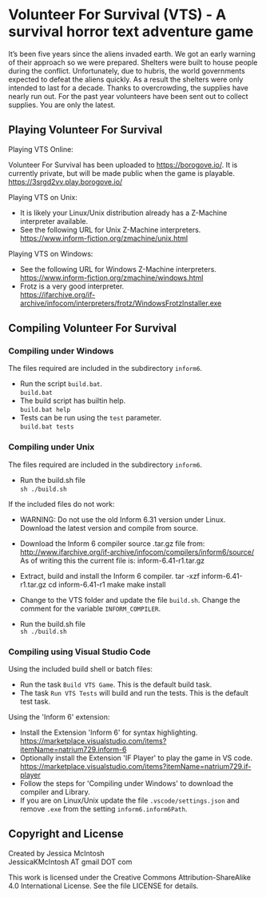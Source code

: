 # Volunteer For Survival (VTS) - A survival horror text adventure game

It’s been five years since the aliens invaded earth. We got an early warning of their approach so we were prepared. Shelters were built to house people during the conflict. Unfortunately, due to hubris, the world governments expected to defeat the aliens quickly. As a result the shelters were only intended to last for a decade. Thanks to overcrowding, the supplies have nearly run out. For the past year volunteers have been sent out to collect supplies. You are only the latest.

## Playing Volunteer For Survival

Playing VTS Online:

Volunteer For Survival has been uploaded to <https://borogove.io/>.
It is currently private, but will be made public when the game is playable.\
<https://3srgd2vv.play.borogove.io/>

Playing VTS on Unix:

* It is likely your Linux/Unix distribution already has a Z-Machine interpreter available.
* See the following URL for Unix Z-Machine interpreters.\
  <https://www.inform-fiction.org/zmachine/unix.html>

Playing VTS on Windows:

* See the following URL for Windows Z-Machine interpreters.\
  <https://www.inform-fiction.org/zmachine/windows.html>
* Frotz is a very good interpreter.\
  <https://ifarchive.org/if-archive/infocom/interpreters/frotz/WindowsFrotzInstaller.exe>

## Compiling Volunteer For Survival

### Compiling under Windows

The files required are included in the subdirectory `inform6`.

* Run the script `build.bat`. \
  `build.bat`
* The build script has builtin help.\
  `build.bat help`
* Tests can be run using the `test` parameter.\
  `build.bat tests`

### Compiling under Unix

The files required are included in the subdirectory `inform6`.

* Run the build.sh file \
  `sh ./build.sh`

If the included files do not work:

* WARNING: Do not use the old Inform 6.31 version under Linux.
  Download the latest version and compile from source.
* Download the Inform 6 compiler source .tar.gz file from:
  <http://www.ifarchive.org/if-archive/infocom/compilers/inform6/source/>
  As of writing this the current file is: inform-6.41-r1.tar.gz
* Extract, build and install the Inform 6 compiler.
  tar -xzf inform-6.41-r1.tar.gz
  cd inform-6.41-r1
  make
  make install
* Change to the VTS folder and update the file `build.sh`.
  Change the comment for the variable `INFORM_COMPILER`.

* Run the build.sh file \
  `sh ./build.sh`

### Compiling using Visual Studio Code

Using the included build shell or batch files:

* Run the task `Build VTS Game`. This is the default build task.
* The task `Run VTS Tests` will build and run the tests. This is the default test task.

Using the 'Inform 6' extension:

* Install the Extension 'Inform 6' for syntax highlighting.
  <https://marketplace.visualstudio.com/items?itemName=natrium729.inform-6>
* Optionally install the Extension 'IF Player' to play the game in VS code.
  <https://marketplace.visualstudio.com/items?itemName=natrium729.if-player>
* Follow the steps for 'Compiling under Windows' to download the compiler and Library.
* If you are on Linux/Unix update the file `.vscode/settings.json` and remove `.exe` from the setting `inform6.inform6Path`.

## Copyright and License

Created by Jessica McIntosh\
JessicaKMcIntosh AT gmail DOT com

This work is licensed under the Creative Commons Attribution-ShareAlike 4.0 International License. See the file LICENSE for details.
